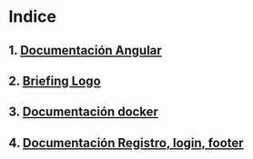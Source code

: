 # Indice

## 1. [Documentación Angular](docs/info/angular.md)

## 2. [Briefing Logo](docs/info/logo.md)

## 3. [Documentación docker](docs/info/docker.md)

## 4. [Documentación Registro, login, footer ](./docs/info/Registro%2CLogin%2Cfooter.md)

